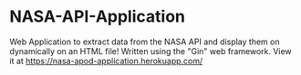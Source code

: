 # NASA-API-Application
Web Application to extract data from the NASA API and display them on dynamically on an HTML file! Written using the "Gin" web framework. View it at https://nasa-apod-application.herokuapp.com/
